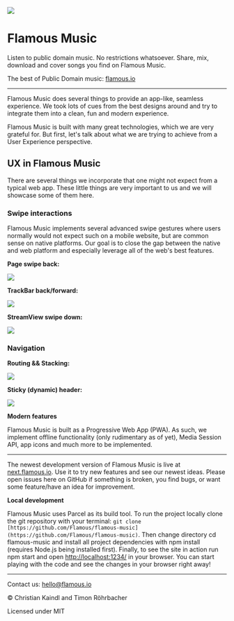 
![](https://raw.githubusercontent.com/Flamous/flamous-music/master/src/android-chrome-192x192.png)

# Flamous Music

Listen to public domain music. No restrictions whatsoever. Share, mix, download and cover songs you find on Flamous Music.

The best of Public Domain music: [flamous.io](https://flamous.io/)

---

Flamous Music does several things to provide an app-like, seamless experience. We took lots of cues from the best designs around and try to integrate them into a clean, fun and modern experience.

Flamous Music is built with many great technologies, which we are very grateful for. But first, let's talk about what we are trying to achieve from a User Experience perspective.

## UX in Flamous Music

There are several things we incorporate that one might not expect from a typical web app. These little things are very important to us and we will showcase some of them here.

### Swipe interactions

Flamous Music implements several advanced swipe gestures where users normally would not expect such on a mobile website, but are common sense on native platforms. Our goal is to close the gap between the native and web platform and especially leverage all of the web's best features.

**Page swipe back:**

![](readme_assets/SwipeBack.gif)


**TrackBar back/forward:**

![](readme_assets/TrackBar.gif)


**StreamView swipe down:**

![](readme_assets/StreamView.gif)

### Navigation

**Routing && Stacking:**

![](readme_assets/Stacking.gif)


**Sticky (dynamic) header:**

![](readme_assets/DynamicHeader.gif)


**Modern features**

Flamous Music is built as a Progressive Web App (PWA). As such, we implement offline functionality (only rudimentary as of yet), Media Session API, app icons and much more to be implemented.

---

The newest development version of Flamous Music is live at [next.flamous.io](http://next.flamous.io/). Use it to try new features and see our newest ideas. Please open issues here on GitHub if something is broken, you find bugs, or want some feature/have an idea for improvement.

**Local development**

Flamous Music uses Parcel as its build tool. To run the project locally clone the git repository with your terminal: `git clone [https://github.com/Flamous/flamous-music](https://github.com/Flamous/flamous-music)`. Then change directory cd flamous-music and install all project dependencies with npm install (requires Node.js being installed first). Finally, to see the site in action run npm start and open [http://localhost:1234/](http://localhost:1234/) in your browser. You can start playing with the code and see the changes in your browser right away!

---

Contact us: hello@flamous.io

©️ Christian Kaindl and Timon Röhrbacher

Licensed under MIT
